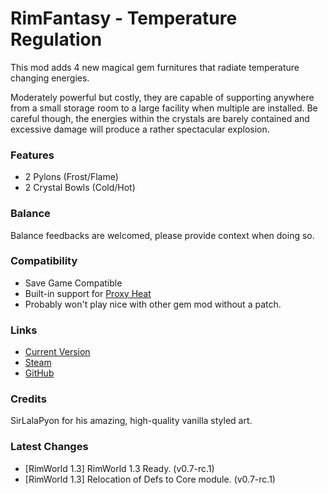 # RimFantasy - Temperature Regulation

This mod adds 4 new magical gem furnitures that radiate temperature changing energies.

Moderately powerful but costly, they are capable of supporting anywhere from a small storage room to a large facility when multiple are installed. Be careful though, the energies within the crystals are barely contained and excessive damage will produce a rather spectacular explosion.

### Features

- 2 Pylons (Frost/Flame)
- 2 Crystal Bowls (Cold/Hot)

### Balance

Balance feedbacks are welcomed, please provide context when doing so.

### Compatibility

- Save Game Compatible
- Built-in support for [Proxy Heat](https://steamcommunity.com/sharedfiles/filedetails/?id=2365526329)
- Probably won't play nice with other gem mod without a patch.

### Links

- [Current Version](https://github.com/Sierra0003/RimFantasy---Temperature-Pylons/releases/tag/v0.7-rc.1)
- [Steam](https://steamcommunity.com/sharedfiles/filedetails/?id=1234567890)
- [GitHub](https://github.com/Sierra0003/RimFantasy---Temperature-Pylons)

### Credits

SirLalaPyon for his amazing, high-quality vanilla styled art.

### Latest Changes

- [RimWorld 1.3] RimWorld 1.3 Ready. (v0.7-rc.1)
- [RimWorld 1.3] Relocation of Defs to Core module. (v0.7-rc.1)